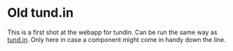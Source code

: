 # Old tund.in

This is a first shot at the webapp for tundin. Can be run the same way as [tund.in](https://github.com/tundin/tundin). Only here in case a component might come in handy down the line. 
